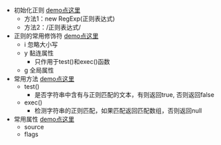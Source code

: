 * 初始化正则   [demo点这里](https://github.com/baoendemao/javascript-summary/tree/master/demos/demo-regexp/regexp-1.js)
    * 方法1：new RegExp(正则表达式)
    * 方法2：/正则表达式/
* 正则的常用修饰符 [demo点这里](https://github.com/baoendemao/javascript-summary/tree/master/demos/demo-regexp/regexp-2.js)
    * i  忽略大小写
    * y  黏连属性
        * 只作用于test()和exec()函数
    * g  全局属性
* 常用方法   [demo点这里](https://github.com/baoendemao/javascript-summary/tree/master/demos/demo-regexp/regexp-3.js)
    * test()
        * 是否字符串中含有与正则匹配的文本，有则返回true, 否则返回false
    * exec()
        * 检测字符串的正则匹配，如果匹配返回匹配数组，否则返回null
* 常用属性  [demo点这里](https://github.com/baoendemao/javascript-summary/tree/master/demos/demo-regexp/regexp-4.js)
    * source
    * flags

